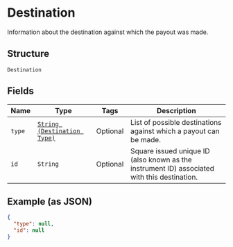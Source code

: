 
# Destination

Information about the destination against which the payout was made.

## Structure

`Destination`

## Fields

| Name | Type | Tags | Description |
|  --- | --- | --- | --- |
| `type` | [`String (Destination Type)`](../../doc/models/destination-type.md) | Optional | List of possible destinations against which a payout can be made. |
| `id` | `String` | Optional | Square issued unique ID (also known as the instrument ID) associated with this destination. |

## Example (as JSON)

```json
{
  "type": null,
  "id": null
}
```

